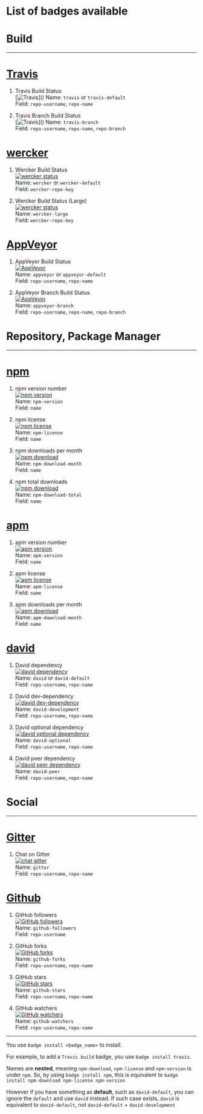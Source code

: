 # List of badges available

# Build
---------

# [Travis](http://travis-ci.org/)

1. Travis Build Status  
[![Travis](https://img.shields.io/travis/tanhauhau/generator-badge.svg?)]()  
Name: `travis` or `travis-default`  
Field: `repo-username`, `repo-name`  

2. Travis Branch Build Status  
[![Travis](https://img.shields.io/travis/tanhauhau/generator-badge/master.svg?)]()  
Name: `travis-branch`  
Field: `repo-username`, `repo-name`, `repo-branch`  

# [wercker](http://wercker.com/)

1. Wercker Build Status  
[![wercker status](https://app.wercker.com/status/15d1bfe55ec05c73b82704c4912f4323/s)](https://app.wercker.com/project/bykey/15d1bfe55ec05c73b82704c4912f4323)  
Name: `wercker` or `wercker-default`  
Field: `wercker-repo-key`  

2. Wercker Build Status (Large)  
[![wercker status](https://app.wercker.com/status/15d1bfe55ec05c73b82704c4912f4323/m)](https://app.wercker.com/project/bykey/15d1bfe55ec05c73b82704c4912f4323)  
Name: `wercker-large`  
Field: `wercker-repo-key`  

# [AppVeyor](https://www.appveyor.com)

1. AppVeyor Build Status  
[![AppVeyor](https://img.shields.io/appveyor/ci/gruntjs/grunt.svg)]()  
Name: `appveyor` or `appveyor-default`  
Field: `repo-username`, `repo-name`  

2. AppVeyor Branch Build Status  
[![AppVeyor](https://img.shields.io/appveyor/ci/gruntjs/grunt/master.svg)]()  
Name: `appveyor-branch`  
Field: `repo-username`, `repo-name`, `repo-branch`  

# Repository, Package Manager
----------------------------

# [npm](http://npmjs.com/)

1. npm version number  
[![npm version](https://img.shields.io/npm/v/generator-badge.svg)](https://www.npmjs.com/package/generator-badge)  
Name: `npm-version`  
Field: `name`  

2. npm license  
[![npm license](https://img.shields.io/npm/l/generator-badge.svg)](https://www.npmjs.com/package/generator-badge)  
Name: `npm-license`  
Field: `name`  

3. npm downloads per month  
[![npm download](https://img.shields.io/npm/dm/generator-badge.svg)](https://www.npmjs.com/package/generator-badge)  
Name: `npm-download-month`  
Field: `name`  

4. npm total downloads  
[![npm download](https://img.shields.io/npm/dt/generator-badge.svg)](https://www.npmjs.com/package/generator-badge)  
Name: `npm-download-total`  
Field: `name`  

# [apm](https://atom.io/packages)

1. apm version number  
[![apm version](https://img.shields.io/apm/v/vim-mode.svg)]()  
Name: `apm-version`  
Field: `name`  

2. apm license  
[![apm license](https://img.shields.io/apm/l/vim-mode.svg)]()  
Name: `apm-license`  
Field: `name`  

3. apm downloads per month  
[![apm download](https://img.shields.io/apm/dm/vim-mode.svg)]()  
Name: `apm-download-month`  
Field: `name`  

# [david](http://david-dm.org/)

1. David dependency  
[![david dependency](https://img.shields.io/david/tanhauhau/generator-badge.svg)]()  
Name: `david` or `david-default`  
Field: `repo-username`, `repo-name`  

2. David dev-dependency  
[![david dev-dependency](https://img.shields.io/david/dev/tanhauhau/generator-badge.svg)]()  
Name: `david-development`  
Field: `repo-username`, `repo-name`  

3. David optional dependency  
[![david optional dependency](https://img.shields.io/david/optional/tanhauhau/generator-badge.svg)]()  
Name: `david-optional`  
Field: `repo-username`, `repo-name`  

4. David peer dependency  
[![david peer dependency](https://img.shields.io/david/peer/tanhauhau/generator-badge.svg)]()  
Name: `david-peer`  
Field: `repo-username`, `repo-name`  

# Social
--------

# [Gitter](http://gitter.im/)

1. Chat on Gitter  
[![chat gitter](https://img.shields.io/gitter/room/nwjs/nw.js.svg)]()  
Name: `gitter`  
Field: `repo-username`, `repo-name`  

# [Github](http://github.com)

1. GitHub followers  
[![GitHub followers](https://img.shields.io/github/followers/tanhauhau.svg?style=social&label=Follow)](https://github.com/tanhauhau/generator-badge)  
Name: `github-followers`  
Field: `repo-username`  

2. GitHub forks  
[![GitHub forks](https://img.shields.io/github/forks/tanhauhau/generator-badge.svg?style=social&label=Fork)](https://github.com/tanhauhau/generator-badge)  
Name: `github-forks`  
Field: `repo-username`, `repo-name`  

3. GitHub stars  
[![GitHub stars](https://img.shields.io/github/stars/tanhauhau/generator-badge.svg?style=social&label=Star)](https://github.com/tanhauhau/generator-badge)  
Name: `github-stars`  
Field: `repo-username`, `repo-name`  

4. GitHub watchers  
[![GitHub watchers](https://img.shields.io/github/watchers/tanhauhau/generator-badge.svg?style=social&label=Watch)](https://github.com/tanhauhau/generator-badge)  
Name: `github-watchers`  
Field: `repo-username`, `repo-name`  


-----

You use `badge install <badge_name>` to install.

For example, to add a `Travis build` badge, you use `badge install travis`.

Names are **nested**, meaning `npm-download`, `npm-license` and `npm-version` is under `npm`. So, by using `badge install npm`, this is equivalent to `badge install npm-download npm-license npm-version`

However if you have something as **default**, such as `david-default`, you can ignore the `default` and use `david` instead. If such case exists, `david` is equivalent to `david-default`, not `david-default` + `david-development`
